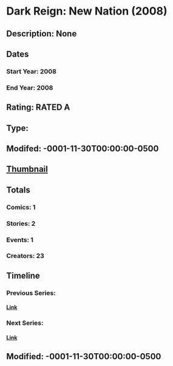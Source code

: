 # Dark Reign: New Nation (2008)
## Description: None
## Dates
### Start Year: 2008
### End Year: 2008
## Rating: RATED A
## Type: 
## Modifed: -0001-11-30T00:00:00-0500
## [Thumbnail](http://i.annihil.us/u/prod/marvel/i/mg/6/00/4bb5c2a095707.jpg)
## Totals
### Comics: 1
### Stories: 2
### Events: 1
### Creators: 23
## Timeline
### Previous Series: 
#### [Link]()
### Next Series: 
#### [Link]()
## Modified: -0001-11-30T00:00:00-0500